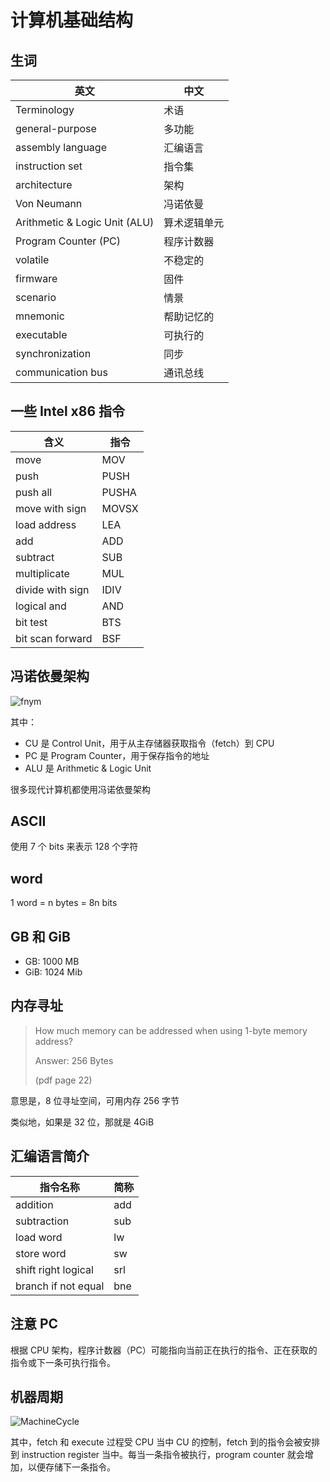 
计算机基础结构
=======


生词
--




| 英文 | 中文 |
| --- | --- |
| Terminology | 术语 |
| general\-purpose | 多功能 |
| assembly language | 汇编语言 |
| instruction set | 指令集 |
| architecture | 架构 |
| Von Neumann | 冯诺依曼 |
| Arithmetic \& Logic Unit (ALU) | 算术逻辑单元 |
| Program Counter (PC) | 程序计数器 |
| volatile | 不稳定的 |
| firmware | 固件 |
| scenario | 情景 |
| mnemonic | 帮助记忆的 |
| executable | 可执行的 |
| synchronization | 同步 |
| communication bus | 通讯总线 |


一些 Intel x86 指令
---------------




| 含义 | 指令 |
| --- | --- |
| move | MOV |
| push | PUSH |
| push all | PUSHA |
| move with sign | MOVSX |
| load address | LEA |
| add | ADD |
| subtract | SUB |
| multiplicate | MUL |
| divide with sign | IDIV |
| logical and | AND |
| bit test | BTS |
| bit scan forward | BSF |


冯诺依曼架构
------


![fnym](https://z3.ax1x.com/2021/09/14/4ECq91.png)


其中：


* CU 是 Control Unit，用于从主存储器获取指令（fetch）到 CPU
* PC 是 Program Counter，用于保存指令的地址
* ALU 是 Arithmetic \& Logic Unit


很多现代计算机都使用冯诺依曼架构


ASCII
-----


使用 7 个 bits 来表示 128 个字符


word
----


1 word \= n bytes \= 8n bits


GB 和 GiB
--------


* GB: 1000 MB
* GiB: 1024 Mib


内存寻址
----



> How much memory can be addressed when using 1\-byte memory address?
> 
> 
> Answer: 256 Bytes
> 
> 
> (pdf page 22\)


意思是，8 位寻址空间，可用内存 256 字节  

类似地，如果是 32 位，那就是 4GiB


汇编语言简介
------




| 指令名称 | 简称 |
| --- | --- |
| addition | add |
| subtraction | sub |
| load word | lw |
| store word | sw |
| shift right logical | srl |
| branch if not equal | bne |


注意 PC
-----


根据 CPU 架构，程序计数器（PC）可能指向当前正在执行的指令、正在获取的指令或下一条可执行指令。


机器周期
----


![MachineCycle](https://z3.ax1x.com/2021/09/14/4EASMt.png)


其中，fetch 和 execute 过程受 CPU 当中 CU 的控制，fetch 到的指令会被安排到 instruction register 当中。每当一条指令被执行，program counter 就会增加，以便存储下一条指令。


